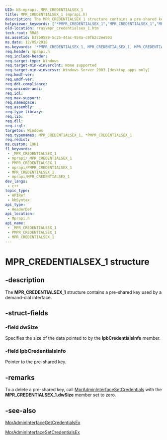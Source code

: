 ```yaml
---
UID: NS:mprapi._MPR_CREDENTIALSEX_1
title: MPR_CREDENTIALSEX_1 (mprapi.h)
description: The MPR_CREDENTIALSEX_1 structure contains a pre-shared key used by a demand-dial interface.
helpviewer_keywords: ["*PMPR_CREDENTIALSEX_1","MPR_CREDENTIALSEX_1","MPR_CREDENTIALSEX_1 structure [RAS]","PMPR_CREDENTIALSEX_1","PMPR_CREDENTIALSEX_1 structure pointer [RAS]","_MPR_CREDENTIALSEX_1","_mpr_mpr_credentialsex_1","mprapi/MPR_CREDENTIALSEX_1","mprapi/PMPR_CREDENTIALSEX_1","rras.mpr_credentialsex_1"]
old-location: rras\mpr_credentialsex_1.htm
tech.root: RRAS
ms.assetid: b37b9589-5c25-44ac-954a-c9fb2c2ee503
ms.date: 12/05/2018
ms.keywords: '*PMPR_CREDENTIALSEX_1, MPR_CREDENTIALSEX_1, MPR_CREDENTIALSEX_1 structure [RAS], PMPR_CREDENTIALSEX_1, PMPR_CREDENTIALSEX_1 structure pointer [RAS], _MPR_CREDENTIALSEX_1, _mpr_mpr_credentialsex_1, mprapi/MPR_CREDENTIALSEX_1, mprapi/PMPR_CREDENTIALSEX_1, rras.mpr_credentialsex_1'
req.header: mprapi.h
req.include-header: 
req.target-type: Windows
req.target-min-winverclnt: None supported
req.target-min-winversvr: Windows Server 2003 [desktop apps only]
req.kmdf-ver: 
req.umdf-ver: 
req.ddi-compliance: 
req.unicode-ansi: 
req.idl: 
req.max-support: 
req.namespace: 
req.assembly: 
req.type-library: 
req.lib: 
req.dll: 
req.irql: 
targetos: Windows
req.typenames: MPR_CREDENTIALSEX_1, *PMPR_CREDENTIALSEX_1
req.redist: 
ms.custom: 19H1
f1_keywords:
 - _MPR_CREDENTIALSEX_1
 - mprapi/_MPR_CREDENTIALSEX_1
 - PMPR_CREDENTIALSEX_1
 - mprapi/PMPR_CREDENTIALSEX_1
 - MPR_CREDENTIALSEX_1
 - mprapi/MPR_CREDENTIALSEX_1
dev_langs:
 - c++
topic_type:
 - APIRef
 - kbSyntax
api_type:
 - HeaderDef
api_location:
 - Mprapi.h
api_name:
 - _MPR_CREDENTIALSEX_1
 - PMPR_CREDENTIALSEX_1
 - MPR_CREDENTIALSEX_1
---
```


# MPR_CREDENTIALSEX_1 structure


## -description

The 
<b>MPR_CREDENTIALSEX_1</b> structure contains a pre-shared key used by a demand-dial interface.

## -struct-fields

### -field dwSize

Specifies the size of the data pointed to by the <b>lpbCredentialsInfo</b> member.

### -field lpbCredentialsInfo

Pointer to the pre-shared key.

## -remarks

To a delete a pre-shared key, call 
<a href="/windows/desktop/api/mprapi/nf-mprapi-mpradmininterfacesetcredentials">MprAdminInterfaceSetCredentials</a> with the <b>MPR_CREDENTIALSEX_1.dwSize</b> member set to zero.

## -see-also

<a href="/windows/desktop/api/mprapi/nf-mprapi-mpradmininterfacegetcredentialsex">MprAdminInterfaceGetCredentialsEx</a>



<a href="/windows/desktop/api/mprapi/nf-mprapi-mpradmininterfacesetcredentialsex">MprAdminInterfaceSetCredentialsEx</a>

